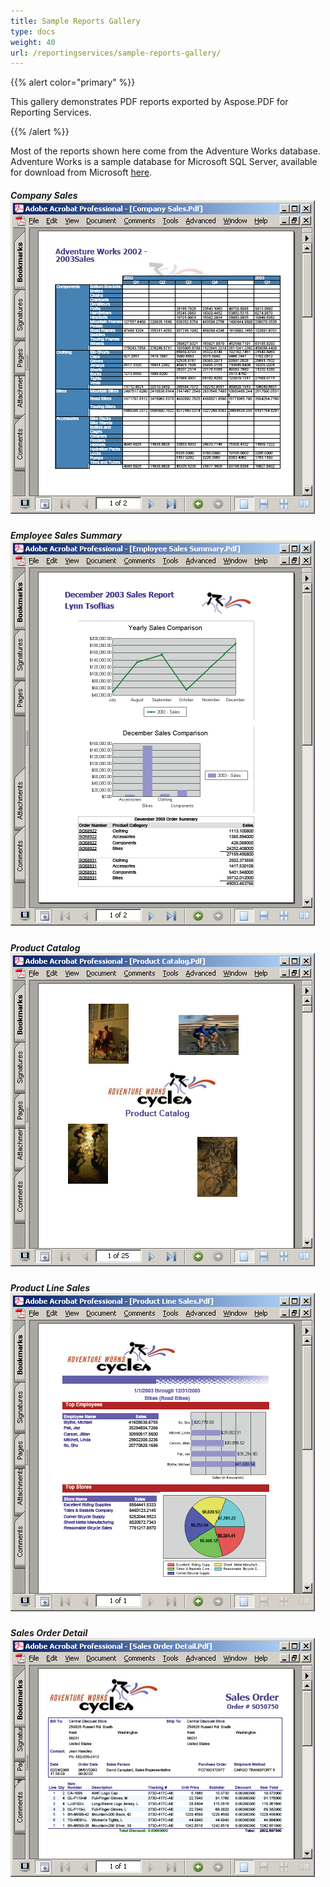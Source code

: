```yaml
---
title: Sample Reports Gallery
type: docs
weight: 40
url: /reportingservices/sample-reports-gallery/
---
```


{{% alert color="primary" %}} 

This gallery demonstrates PDF reports exported by Aspose.PDF for Reporting Services.

{{% /alert %}} 

Most of the reports shown here come from the Adventure Works database. Adventure Works is a sample database for Microsoft SQL Server, available for download from Microsoft [here](http://www.microsoft.com/downloads/details.aspx?familyid=E719ECF7-9F46-4312-AF89-6AD8702E4E6E&displaylang=en).
##### **Company Sales ![todo:image_alt_text](sample-reports-gallery_1.png)**
##### **Employee Sales Summary ![todo:image_alt_text](sample-reports-gallery_2.png)**
##### **Product Catalog ![todo:image_alt_text](sample-reports-gallery_3.png)**
##### **Product Line Sales ![todo:image_alt_text](sample-reports-gallery_4.png)**
##### **Sales Order Detail ![todo:image_alt_text](sample-reports-gallery_5.png)**
